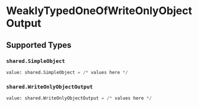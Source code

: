 # WeaklyTypedOneOfWriteOnlyObjectOutput


## Supported Types

### `shared.SimpleObject`

```python
value: shared.SimpleObject = /* values here */
```

### `shared.WriteOnlyObjectOutput`

```python
value: shared.WriteOnlyObjectOutput = /* values here */
```

